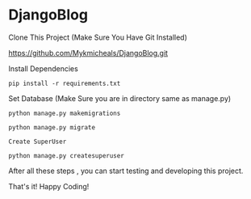 # DjangoBlog

Clone This Project (Make Sure You Have Git Installed)

https://github.com/Mykmicheals/DjangoBlog.git

Install Dependencies

```pip install -r requirements.txt```

Set Database (Make Sure you are in directory same as manage.py)

```python manage.py makemigrations```

```python manage.py migrate```

```Create SuperUser```

```python manage.py createsuperuser```

After all these steps , you can start testing and developing this project.

That's it! Happy Coding!
